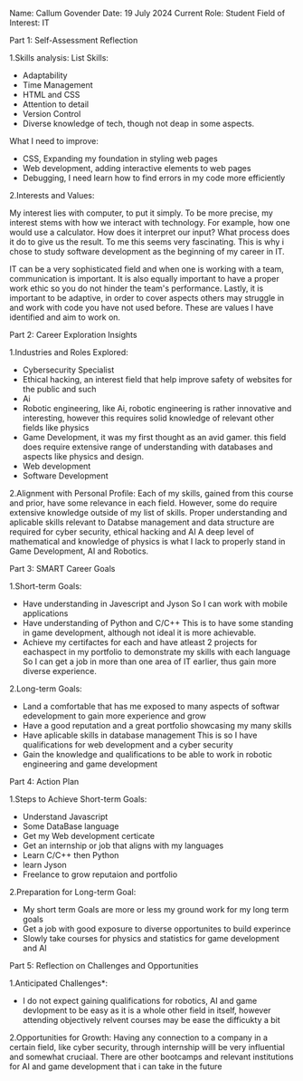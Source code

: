 Name: Callum Govender
Date:  19 July 2024
Current Role: Student
Field of Interest: IT 

Part 1: Self-Assessment Reflection
 
1.Skills analysis:
 List Skills: 
 - Adaptability
 - Time Management
 - HTML and CSS
 - Attention to detail
 - Version Control
 - Diverse knowledge of tech, though not deap in some aspects.

 What I need to improve:
 - CSS, Expanding my foundation in styling web pages
 - Web development, adding interactive elements to web pages
 - Debugging, I need learn how to find errors in my code more efficiently
 
2.Interests and Values:

 My interest lies with computer, to put it simply. To be more precise, my interest stems with how we interact with technology.
 For example, how one would use a calculator. How does it interpret our input? What process does it do to give us the result. 
 To me this seems very fascinating. This is why i chose to study software development as the beginning of my career in IT.

 IT can be a very sophisticated field and when one is working with a team, communication is important. 
 It is also equally important to have a proper work ethic so you do not hinder the team's performance. Lastly,
 it is important to be adaptive, in order to cover aspects others may struggle in and work with code you have not used before.
 These are values I have identified and aim to work on. 

Part 2: Career Exploration Insights

1.Industries and Roles Explored:
 - Cybersecurity Specialist
 - Ethical hacking, an interest field that help improve safety of websites for the public and such
 - Ai
 - Robotic engineering, like Ai, robotic engineering is rather innovative and interesting, however this requires solid knowledge of relevant other fields like physics 
 - Game Development, it was my first thought as an avid gamer. this field does require extensive range of understanding with databases and aspects like physics and design.
 - Web development
 - Software Development

2.Alignment with Personal Profile:
 Each of my skills, gained from this course and prior, have some relevance in each field. However, some do require extensive knowledge outside of my list of skills.
 Proper understanding and aplicable skills relevant to Databse management and data structure are required for cyber security, ethical hacking and AI
 A deep level of mathematical and knowledge of physics is what I lack to properly stand in Game Development, AI and Robotics.

Part 3: SMART Career Goals

1.Short-term Goals:

 - Have understanding in Javescript and Jyson
 So I can work with mobile applications
 - Have understanding of Python and C/C++
 This is to have some standing in game development, although not ideal it is more achievable.
 - Achieve my certifactes for each and have atleast 2 projects for eachaspect in my portfolio to demonstrate my skills with each language
 So I can get a job in more than one area of IT earlier, thus gain more diverse experience.
 

2.Long-term Goals:
- Land a comfortable that has me exposed to many aspects of softwar edevelopment to gain more experience and grow
- Have a good reputation and a great portfolio showcasing my many skills 
- Have aplicable skills in database management
 This is so I have qualifications for web development and a cyber security
- Gain the knowledge and qualifications to be able to work in robotic engineering and game development

Part 4: Action Plan

1.Steps to Achieve Short-term Goals:
- Understand Javascript
- Some DataBase language
- Get my Web development certicate
- Get an internship or job that aligns with my languages
- Learn C/C++ then Python
- learn Jyson
- Freelance to grow reputaion and portfolio 

2.Preparation for Long-term Goal:
- My short term Goals are more or less my ground work for my long term goals
- Get a job with good exposure to diverse opportunites to build experince
- Slowly take courses for physics and statistics for game development and AI

Part 5: Reflection on Challenges and Opportunities

1.Anticipated Challenges*:
- I do not expect gaining qualifications for robotics, AI and game devlopment to be easy as it is a whole other field in itself, however attending objectively relvent courses may be ease the difficukty a bit

2.Opportunities for Growth:
Having any connection to a company in a certain field, like cyber security, through internship willl be very influential and somewhat cruciaal.
There are other bootcamps and relevant institutions for AI and game development that i can take in the future 









